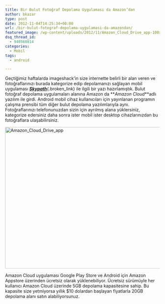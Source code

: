 ```yaml
---
title: Bir Bulut Fotoğraf Depolama Uygulaması da Amazon’dan
author: bkazar
type: post
date: 2012-11-04T14:25:34+00:00
url: /bir-bulut-fotograf-depolama-uygulamasi-da-amazondan/
featured_image: /wp-content/uploads/2012/11/Amazon_Cloud_Drive_app-100x100.jpg
dsq_thread_id:
  - 940560814
categories:
  - Mobil
tags:
  - android

---
```

Geçtiğimiz haftalarda imageshack’in size internette belirli bir alan veren ve fotoğraflarınızı burada kategorize edip depolamanızı sağlayan mobil uygulaması [**_Skypath_**][1]{.broken_link} ile ilgili bir yazı hazırlamıştık. Bulut fotoğraf depolama uygulamaları alanına Amazon da **_Amazon Cloud_**adlı yazılım ile girdi. Android mobil cihaz kullanıcıları için yayınlanan programın çalışma prensibi tüm diğer bulut depolama yazılımlarıyla aynı. Fotoğraflarınızı telefonunuzdan sizin için ayrılmış alana yüklersiniz, kategorize edersiniz daha sonra ister mobil ister desktop cihazlarınızdan bu fotoğraflara ulaşabilirsiniz.

<img class="aligncenter size-full wp-image-8968" title="Amazon_Cloud_Drive_app" src="https://www.murekkep.org/wp-content/uploads/2012/11/Amazon_Cloud_Drive_app.jpg" alt="Amazon_Cloud_Drive_app" width="520" height="459" srcset="https://www.murekkep.org/wp-content/uploads/2012/11/Amazon_Cloud_Drive_app.jpg 520w, https://www.murekkep.org/wp-content/uploads/2012/11/Amazon_Cloud_Drive_app-400x353.jpg 400w, https://www.murekkep.org/wp-content/uploads/2012/11/Amazon_Cloud_Drive_app-50x44.jpg 50w, https://www.murekkep.org/wp-content/uploads/2012/11/Amazon_Cloud_Drive_app-141x125.jpg 141w" sizes="(max-width: 520px) 100vw, 520px" /> 

Amazon Cloud uygulaması Google Play Store ve Android için Amazon Appstore üzerinden ücretsiz olarak yüklenebiliyor. Ücretsiz sürümüyle her kullanıcı Amazon Cloud üzerinde 5GB depolama kapasitesine sahip. Bu kapasite size yetmiyorsa yıllık $10 dolardan başlayan fiyatlarla 20GB depolama alanı satın alabiliyorsunuz.

 [1]: https://www.murekkep.org/imageshackten-mobil-uygulama-skypath-8794 "skypath mobil uygulama"